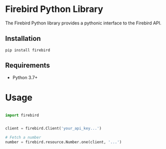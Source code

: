 # Firebird Python Library

The Firebird Python library provides a pythonic interface to the Firebird API.


## Installation

```
pip install firebird
```

## Requirements

- Python 3.7+


# Usage

```Python

import firebird


client = firebird.Client('your_api_key...')

# Fetch a number
number = firebird.resource.Number.one(client, '...')

```
